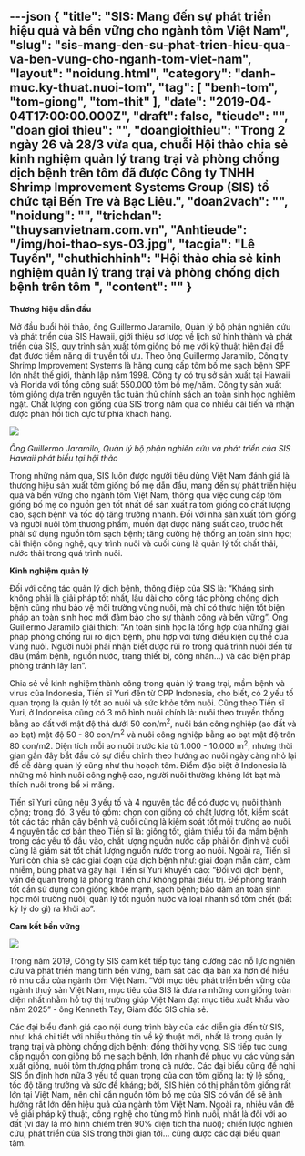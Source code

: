 ---json
{
    "title": "SIS: Mang đến sự phát triển hiệu quả và bền vững cho ngành tôm Việt Nam",
    "slug": "sis-mang-den-su-phat-trien-hieu-qua-va-ben-vung-cho-nganh-tom-viet-nam",
    "layout": "noidung.html",
    "category": "danh-muc.ky-thuat.nuoi-tom",
    "tag": [
        "benh-tom",
        "tom-giong",
        "tom-thit"
    ],
    "date": "2019-04-04T17:00:00.000Z",
    "draft": false,
    "tieude": "",
    "doan gioi thieu": "",
    "doangioithieu": "Trong 2 ngày 26 và 28/3 vừa qua, chuỗi Hội thảo chia sẻ kinh nghiệm quản lý trang trại và phòng chống dịch bệnh trên tôm đã được Công ty TNHH Shrimp Improvement Systems Group (SIS) tổ chức tại Bến Tre và Bạc Liêu.",
    "doan2vach": "",
    "noidung": "",
    "trichdan": "thuysanvietnam.com.vn",
    "Anhtieude": "/img/hoi-thao-sys-03.jpg",
    "tacgia": "Lê Tuyến",
    "chuthichhinh": "Hội thảo chia sẻ kinh nghiệm quản lý trang trại và phòng chống dịch bệnh trên tôm ",
    "__content__": ""
}
---
<p><strong>Thương hiệu dẫn đầu</strong></p>

<p>Mở đầu buổi hội thảo, &ocirc;ng Guillermo Jaramilo, Quản l&yacute; bộ phận&nbsp;nghi&ecirc;n cứu v&agrave; ph&aacute;t triển của SIS Hawaii, giới thiệu sơ lược về lịch sử h&igrave;nh th&agrave;nh v&agrave; ph&aacute;t triển của SIS, quy tr&igrave;nh sản xuất t&ocirc;m giống bố mẹ với kỹ thuật hiện đại để đạt được tiềm năng di truyền tối ưu. Theo &ocirc;ng Guillermo Jaramilo, C&ocirc;ng ty Shrimp Improvement Systems l&agrave; h&atilde;ng cung cấp t&ocirc;m bố mẹ sạch bệnh SPF lớn nhất thế giới, th&agrave;nh lập năm 1998. C&ocirc;ng ty c&oacute; trụ sở sản xuất tại Hawaii v&agrave; Florida với tổng c&ocirc;ng suất 550.000&nbsp;t&ocirc;m bố mẹ/năm. C&ocirc;ng ty sản xuất t&ocirc;m giống dựa tr&ecirc;n nguy&ecirc;n tắc tu&acirc;n thủ ch&iacute;nh s&aacute;ch an to&agrave;n sinh học nghi&ecirc;m ngặt. Chất lượng con giống của SIS trong năm qua c&oacute; nhiều cải tiến v&agrave; nhận được phản hồi t&iacute;ch cực từ ph&iacute;a kh&aacute;ch h&agrave;ng.</p>

<p><img src="http://thuysanvietnam.com.vn/uploads/article2/baiviet/nuoitrong/hoi-thao-sys-01.jpg" /></p>

<p><em>&Ocirc;ng Guillermo Jaramilo, Quản l&yacute; bộ phận nghi&ecirc;n cứu v&agrave; ph&aacute;t triển của SIS Hawaii&nbsp;ph&aacute;t biểu tại hội thảo&nbsp;</em></p>

<p>Trong những năm qua, SIS lu&ocirc;n được người ti&ecirc;u d&ugrave;ng Việt Nam đ&aacute;nh gi&aacute; l&agrave; thương hiệu sản xuất t&ocirc;m giống bố mẹ dẫn đầu, mang đến sự ph&aacute;t triển hiệu quả v&agrave; bền vững cho ng&agrave;nh t&ocirc;m Việt Nam, th&ocirc;ng qua việc cung cấp t&ocirc;m giống bố mẹ c&oacute; nguồn gen tốt nhất để sản xuất ra t&ocirc;m giống c&oacute; chất lượng cao, sạch bệnh v&agrave; tốc độ tăng trưởng nhanh. Đối với nh&agrave; sản xuất t&ocirc;m giống v&agrave; người nu&ocirc;i t&ocirc;m thương phẩm, muốn đạt được năng suất cao, trước hết phải sử dụng nguồn t&ocirc;m sạch bệnh; tăng cường hệ thống an to&agrave;n sinh học; cải thiện c&ocirc;ng nghệ, quy tr&igrave;nh nu&ocirc;i v&agrave; cuối c&ugrave;ng l&agrave; quản l&yacute; tốt chất thải, nước thải trong qu&aacute; tr&igrave;nh nu&ocirc;i.</p>

<p><strong>Kinh nghiệm quản l&yacute;</strong></p>

<p>Đối với c&ocirc;ng t&aacute;c quản l&yacute; dịch bệnh, th&ocirc;ng điệp của SIS l&agrave;: &ldquo;Kh&aacute;ng sinh kh&ocirc;ng phải l&agrave; giải ph&aacute;p tốt nhất, l&acirc;u d&agrave;i cho c&ocirc;ng t&aacute;c ph&ograve;ng chống dịch bệnh cũng như bảo vệ m&ocirc;i trường v&ugrave;ng nu&ocirc;i, m&agrave; chỉ c&oacute; thực hiện tốt biện ph&aacute;p an to&agrave;n sinh học mới đảm bảo cho sự th&agrave;nh c&ocirc;ng v&agrave; bền vững&rdquo;. &Ocirc;ng Guillermo Jaramilo giải th&iacute;ch: &ldquo;An to&agrave;n sinh học l&agrave; tổng hợp của những giải ph&aacute;p ph&ograve;ng chống rủi ro dịch bệnh, ph&ugrave; hợp với từng điều kiện cụ thể của v&ugrave;ng nu&ocirc;i. Người nu&ocirc;i phải nhận biết được rủi ro trong qu&aacute; tr&igrave;nh nu&ocirc;i đến từ đ&acirc;u (mầm bệnh, nguồn nước, trang thiết bị, c&ocirc;ng nh&acirc;n&hellip;) v&agrave; c&aacute;c biện ph&aacute;p ph&ograve;ng tr&aacute;nh l&acirc;y lan&rdquo;.</p>

<p>Chia sẻ về kinh nghiệm th&agrave;nh c&ocirc;ng trong quản l&yacute; trang trại, mầm bệnh v&agrave; virus của Indonesia, Tiến sĩ&nbsp;Yuri đến từ CPP Indonesia, cho biết, c&oacute; 2 yếu tố quan trọng l&agrave; quản l&yacute; tốt ao nu&ocirc;i v&agrave; sức khỏe t&ocirc;m nu&ocirc;i. Cũng theo Tiến sĩ Yuri, ở Indoneisa cũng c&oacute; 3 m&ocirc; h&igrave;nh nu&ocirc;i ch&iacute;nh l&agrave;: nu&ocirc;i theo truyền thống bằng ao đất với mật độ thả dưới 50 con/m<sup>2</sup>, nu&ocirc;i b&aacute;n c&ocirc;ng nghiệp (ao đất v&agrave; ao bạt) mật độ 50 - 80 con/m<sup>2</sup>&nbsp;v&agrave; nu&ocirc;i c&ocirc;ng nghiệp bằng ao bạt mật độ tr&ecirc;n 80 con/m2. Diện t&iacute;ch mỗi ao nu&ocirc;i trước kia từ 1.000 - 10.000 m<sup>2</sup>, nhưng thời gian gần đ&acirc;y bắt đầu c&oacute; sự điều chỉnh theo hướng ao nu&ocirc;i ng&agrave;y c&agrave;ng nhỏ lại để dễ d&agrave;ng quản l&yacute; cũng như thu hoạch t&ocirc;m. Điểm đặc biệt ở Indonesia l&agrave; những m&ocirc; h&igrave;nh nu&ocirc;i c&ocirc;ng nghệ cao, người nu&ocirc;i thường kh&ocirc;ng l&oacute;t bạt m&agrave; th&iacute;ch nu&ocirc;i trong bể xi măng.</p>

<p>Tiến sĩ&nbsp;Yuri cũng n&ecirc;u 3 yếu tố v&agrave; 4 nguy&ecirc;n tắc để c&oacute; được vụ nu&ocirc;i th&agrave;nh c&ocirc;ng; trong đ&oacute;, 3 yếu tố gồm: chọn con giống c&oacute; chất lượng tốt, kiểm so&aacute;t tốt c&aacute;c t&aacute;c nh&acirc;n g&acirc;y bệnh v&agrave; cuối c&ugrave;ng l&agrave; kiểm so&aacute;t tốt m&ocirc;i trường ao nu&ocirc;i. 4 nguy&ecirc;n tắc cơ bản theo Tiến sĩ&nbsp;l&agrave;: giống tốt, giảm thiểu tối đa mầm bệnh trong c&aacute;c yếu tố đầu v&agrave;o, chất lượng nguồn nước cấp phải ổn định v&agrave; cuối c&ugrave;ng l&agrave; gi&aacute;m s&aacute;t tốt chất lượng nguồn nước trong ao nu&ocirc;i. Ngo&agrave;i ra, Tiến sĩ Yuri c&ograve;n chia sẻ c&aacute;c giai đoạn của dịch bệnh như: giai đoạn mẫn cảm, cảm nhiễm, b&ugrave;ng ph&aacute;t v&agrave; g&acirc;y hại. Tiến sĩ Yuri khuyến c&aacute;o: &ldquo;Đối với dịch bệnh, vấn đề quan trọng l&agrave; ph&ograve;ng tr&aacute;nh chứ kh&ocirc;ng phải điều trị. Để ph&ograve;ng tr&aacute;nh tốt cần sử dụng con giống khỏe mạnh, sạch bệnh; bảo đảm an to&agrave;n sinh học m&ocirc;i trường nu&ocirc;i; quản l&yacute; tốt nguồn nước v&agrave; loại nhanh số t&ocirc;m chết (bất kỳ l&yacute; do g&igrave;) ra khỏi ao&rdquo;.</p>

<p><strong>Cam kết bền vững</strong></p>

<p><strong><img src="http://thuysanvietnam.com.vn/uploads/article2/baiviet/nuoitrong/hoi-thao-sys-02.jpg" /></strong></p>

<p>Trong năm 2019, C&ocirc;ng ty SIS cam kết tiếp tục tăng cường c&aacute;c nỗ lực nghi&ecirc;n cứu v&agrave; ph&aacute;t triển mang t&iacute;nh bền vững, b&aacute;m s&aacute;t c&aacute;c địa b&agrave;n xa hơn để hiểu r&otilde; nhu cầu của ng&agrave;nh t&ocirc;m Việt Nam. &ldquo;Với mục ti&ecirc;u ph&aacute;t triển bền vững của ng&agrave;nh thuỷ sản Việt Nam, mục ti&ecirc;u của SIS l&agrave; đưa ra những con giống to&agrave;n diện nhất nhằm hỗ trợ thị trường gi&uacute;p Việt Nam đạt mục ti&ecirc;u xuất khẩu v&agrave;o năm 2025&rdquo; - &ocirc;ng Kenneth Tay, Gi&aacute;m đốc SIS chia sẻ.&nbsp;&nbsp;</p>

<p>C&aacute;c đại biểu đ&aacute;nh gi&aacute; cao nội dung tr&igrave;nh b&agrave;y của c&aacute;c diễn giả đến từ SIS, như: kh&aacute; chi tiết với nhiều th&ocirc;ng tin về kỹ thuật mới, nhất l&agrave; trong quản l&yacute; trang trại v&agrave; ph&ograve;ng chống dịch bệnh; đồng thời hy vọng, SIS tiếp tục cung cấp nguồn con giống bố mẹ sạch bệnh, lớn nhanh để phục vụ c&aacute;c v&ugrave;ng sản xuất giống, nu&ocirc;i t&ocirc;m thương phẩm trong cả nước. C&aacute;c đại biểu cũng đề nghị SIS ổn định hơn nữa 3 yếu tố quan trọng của con t&ocirc;m giống l&agrave;: tỷ lệ sống, tốc độ tăng trưởng v&agrave; sức đề kh&aacute;ng; bởi, SIS hiện c&oacute; thị phần t&ocirc;m giống rất lớn tại Việt Nam, n&ecirc;n chỉ cần nguồn t&ocirc;m bố mẹ của SIS c&oacute; vấn đề sẽ ảnh hưởng rất lớn đến hiệu quả của ng&agrave;nh t&ocirc;m Việt Nam. Ngo&agrave;i ra, nhiều vấn đề về giải ph&aacute;p kỹ thuật, c&ocirc;ng nghệ cho từng m&ocirc; h&igrave;nh nu&ocirc;i, nhất l&agrave; đối với ao đất (v&igrave; đ&acirc;y l&agrave; m&ocirc; h&igrave;nh chiếm tr&ecirc;n 90% diện t&iacute;ch thả nu&ocirc;i); chiến lược nghi&ecirc;n cứu, ph&aacute;t triển của SIS trong thời gian tới&hellip; cũng được c&aacute;c đại biểu quan t&acirc;m.</p>
